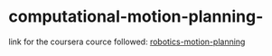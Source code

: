 # computational-motion-planning-
link for the coursera cource followed:
[robotics-motion-planning](https://www.coursera.org/learn/robotics-motion-planning)
